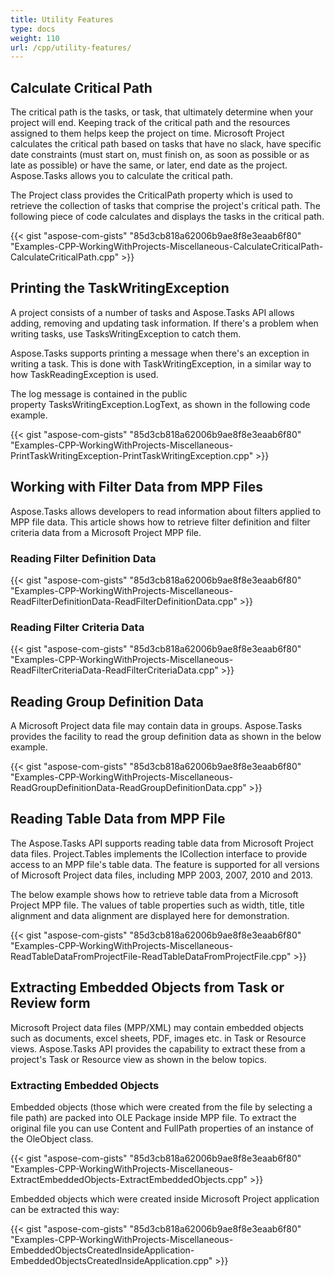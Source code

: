 ```yaml
---
title: Utility Features
type: docs
weight: 110
url: /cpp/utility-features/
---
```


## **Calculate Critical Path**
The critical path is the tasks, or task, that ultimately determine when your project will end. Keeping track of the critical path and the resources assigned to them helps keep the project on time. Microsoft Project calculates the critical path based on tasks that have no slack, have specific date constraints (must start on, must finish on, as soon as possible or as late as possible) or have the same, or later, end date as the project. Aspose.Tasks allows you to calculate the critical path.

The Project class provides the CriticalPath property which is used to retrieve the collection of tasks that comprise the project's critical path. The following piece of code calculates and displays the tasks in the critical path.

{{< gist "aspose-com-gists" "85d3cb818a62006b9ae8f8e3eaab6f80" "Examples-CPP-WorkingWithProjects-Miscellaneous-CalculateCriticalPath-CalculateCriticalPath.cpp" >}}
## **Printing the TaskWritingException**
A project consists of a number of tasks and Aspose.Tasks API allows adding, removing and updating task information. If there's a problem when writing tasks, use TasksWritingException to catch them.

Aspose.Tasks supports printing a message when there's an exception in writing a task. This is done with TaskWritingException, in a similar way to how TaskReadingException is used.

The log message is contained in the public property TasksWritingException.LogText, as shown in the following code example.

{{< gist "aspose-com-gists" "85d3cb818a62006b9ae8f8e3eaab6f80" "Examples-CPP-WorkingWithProjects-Miscellaneous-PrintTaskWritingException-PrintTaskWritingException.cpp" >}}
## **Working with Filter Data from MPP Files**
Aspose.Tasks allows developers to read information about filters applied to MPP file data. This article shows how to retrieve filter definition and filter criteria data from a Microsoft Project MPP file.
### **Reading Filter Definition Data**
{{< gist "aspose-com-gists" "85d3cb818a62006b9ae8f8e3eaab6f80" "Examples-CPP-WorkingWithProjects-Miscellaneous-ReadFilterDefinitionData-ReadFilterDefinitionData.cpp" >}}
### **Reading Filter Criteria Data**
{{< gist "aspose-com-gists" "85d3cb818a62006b9ae8f8e3eaab6f80" "Examples-CPP-WorkingWithProjects-Miscellaneous-ReadFilterCriteriaData-ReadFilterCriteriaData.cpp" >}}
## **Reading Group Definition Data**
A Microsoft Project data file may contain data in groups. Aspose.Tasks provides the facility to read the group definition data as shown in the below example.

{{< gist "aspose-com-gists" "85d3cb818a62006b9ae8f8e3eaab6f80" "Examples-CPP-WorkingWithProjects-Miscellaneous-ReadGroupDefinitionData-ReadGroupDefinitionData.cpp" >}}
## **Reading Table Data from MPP File**
The Aspose.Tasks API supports reading table data from Microsoft Project data files. Project.Tables implements the ICollection interface to provide access to an MPP file's table data. The feature is supported for all versions of Microsoft Project data files, including MPP 2003, 2007, 2010 and 2013.

The below example shows how to retrieve table data from a Microsoft Project MPP file. The values of table properties such as width, title, title alignment and data alignment are displayed here for demonstration.

{{< gist "aspose-com-gists" "85d3cb818a62006b9ae8f8e3eaab6f80" "Examples-CPP-WorkingWithProjects-Miscellaneous-ReadTableDataFromProjectFile-ReadTableDataFromProjectFile.cpp" >}}
## **Extracting Embedded Objects from Task or Review form**
Microsoft Project data files (MPP/XML) may contain embedded objects such as documents, excel sheets, PDF, images etc. in Task or Resource views. Aspose.Tasks API provides the capability to extract these from a project's Task or Resource view as shown in the below topics.
### **Extracting Embedded Objects**
Embedded objects (those which were created from the file by selecting a file path) are packed into OLE Package inside MPP file. To extract the original file you can use Content and FullPath properties of an instance of the OleObject class.

{{< gist "aspose-com-gists" "85d3cb818a62006b9ae8f8e3eaab6f80" "Examples-CPP-WorkingWithProjects-Miscellaneous-ExtractEmbeddedObjects-ExtractEmbeddedObjects.cpp" >}}

Embedded objects which were created inside Microsoft Project application can be extracted this way:

{{< gist "aspose-com-gists" "85d3cb818a62006b9ae8f8e3eaab6f80" "Examples-CPP-WorkingWithProjects-Miscellaneous-EmbeddedObjectsCreatedInsideApplication-EmbeddedObjectsCreatedInsideApplication.cpp" >}}
